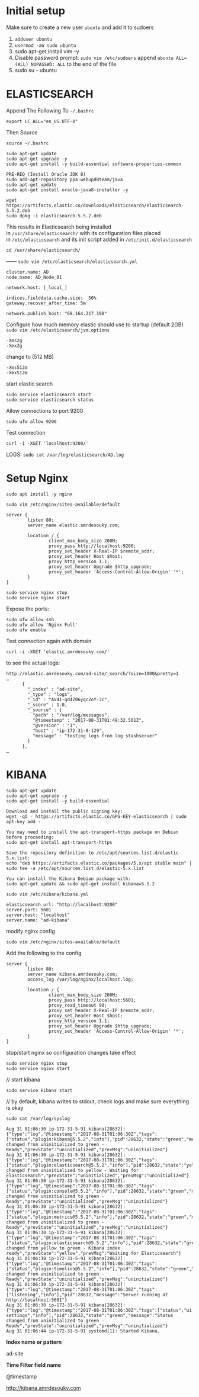 # Initial setup

Make sure to create a new user `ubuntu` and add it to sudoers

1. `adduser ubuntu`
2. `usermod -aG sudo ubuntu`
3. sudo apt-get install vim -y
4. Disable password prompt: `sudo vim /etc/sudoers`
    append `ubuntu ALL=(ALL) NOPASSWD: ALL` to the end of the file
5. sudo su - ubuntu

# ELASTICSEARCH

Append The Following To `~/.bashrc`    

```
export LC_ALL="en_US.UTF-8"
```

Then Source 
```
source ~/.bashrc
```

```
sudo apt-get update
sudo apt-get upgrade -y
sudo apt-get install -y build-essential software-properties-common

PRE-REQ (Install Oracle JDK 8)
sudo add-apt-repository ppa:webupd8team/java
sudo apt-get update
sudo apt-get install oracle-java8-installer -y

wget https://artifacts.elastic.co/downloads/elasticsearch/elasticsearch-5.5.2.deb
sudo dpkg -i elasticsearch-5.5.2.deb
```

This results in Elasticsearch being installed in `/usr/share/elasticsearch/` with its configuration files placed in `/etc/elasticsearch` and its init script added in `/etc/init.d/elasticsearch`

```
cd /usr/share/elasticsearch/
```

——
`sudo vim /etc/elasticsearch/elasticsearch.yml`

```
cluster.name: AD
node.name: AD_Node_01

network.host: [_local_]

indices.fielddata.cache.size:  50%
gateway.recover_after_time: 5m

network.publish_host: "69.164.217.198"
```

Configure how much memory elastic should use to startup (default 2GB)
`sudo vim /etc/elasticsearch/jvm.options`
```
-Xms2g
-Xmx2g
```
change to (512 MB)
```
-Xms512m
-Xmx512m
```
start elastic search
```
sudo service elasticsearch start
sudo service elasticsearch status
```

Allow connections to port 9200
```
sudo ufw allow 9200
```

Test connection
```
curl -i -XGET 'localhost:9200/'
```

LOGS:
`
sudo cat /var/log/elasticsearch/AD.log
`

# Setup Nginx

```
sudo apt install -y nginx
```

`sudo vim /etc/nginx/sites-available/default`
```
server {
        listen 80;
        server_name elastic.amrdesouky.com;

        location / {
                client_max_body_size 200M;
                proxy_pass http://localhost:9200;
                proxy_set_header X-Real-IP $remote_addr;
                proxy_set_header Host $host;
                proxy_http_version 1.1;
                proxy_set_header Upgrade $http_upgrade;
                proxy_set_header 'Access-Control-Allow-Origin' '*';
        }
}
```

```
sudo service nginx stop
sudo service nginx start
```

Expose the ports:

```
sudo ufw allow ssh
sudo ufw allow 'Nginx Full'
sudo ufw enable
```

Test connection again with domain
```
curl -i -XGET 'elastic.amrdesouky.com/'
```


to see the actual logs:
```
http://elastic.amrdesouky.com/ad-site/_search/?size=1000&pretty=1
…
      {
        "_index" : "ad-site",
        "_type" : "logs",
        "_id" : "AV41-qd4Z06yqcZoY-3c",
        "_score" : 1.0,
        "_source" : {
          "path" : "/var/log/messages",
          "@timestamp" : "2017-08-31T01:49:32.561Z",
          "@version" : "1",
          "host" : "ip-172-31-8-129",
          "message" : "testing logs from log stashserver"
        }
      },
…
```

# KIBANA

```
sudo apt-get update
sudo apt-get upgrade -y
sudo apt-get install -y build-essential

Download and install the public signing key:
wget -qO - https://artifacts.elastic.co/GPG-KEY-elasticsearch | sudo apt-key add -

You may need to install the apt-transport-https package on Debian before proceeding:
sudo apt-get install apt-transport-https

Save the repository definition to /etc/apt/sources.list.d/elastic-5.x.list:
echo "deb https://artifacts.elastic.co/packages/5.x/apt stable main" | sudo tee -a /etc/apt/sources.list.d/elastic-5.x.list

You can install the Kibana Debian package with:
sudo apt-get update && sudo apt-get install kibana=5.5.2
```

```
sudo vim /etc/kibana/kibana.yml
```
```
elasticsearch_url: "http://localhost:9200"
server.port: 5601
server.host: "localhost"
server.name: "ad-kibana"
```

modify nginx config

```
sudo vim /etc/nginx/sites-available/default
```

Add the following to the config
```
server {
        listen 80;
        server_name kibana.amrdesouky.com;
        access_log /var/log/nginx/localhost.log;

        location / {
                client_max_body_size 200M;
                proxy_pass http://localhost:5601;
                proxy_read_timeout 90;
                proxy_set_header X-Real-IP $remote_addr;
                proxy_set_header Host $host;
                proxy_http_version 1.1;
                proxy_set_header Upgrade $http_upgrade;
                proxy_set_header 'Access-Control-Allow-Origin' '*';
        }
}
```

stop/start nginx so configuration changes take effect
```
sudo service nginx stop
sudo service nginx start
```

// start kibana

`sudo service kibana start`

// by default, kibana writes to stdout, check logs and make sure everything is okay

`sudo cat /var/log/syslog`

```
Aug 31 01:06:30 ip-172-31-5-91 kibana[28632]: {"type":"log","@timestamp":"2017-08-31T01:06:30Z","tags":["status","plugin:kibana@5.5.2","info"],"pid":28632,"state":"green","message":"Status changed from uninitialized to green - Ready","prevState":"uninitialized","prevMsg":"uninitialized"}
Aug 31 01:06:30 ip-172-31-5-91 kibana[28632]: {"type":"log","@timestamp":"2017-08-31T01:06:30Z","tags":["status","plugin:elasticsearch@5.5.2","info"],"pid":28632,"state":"yellow","message":"Status changed from uninitialized to yellow - Waiting for Elasticsearch","prevState":"uninitialized","prevMsg":"uninitialized"}
Aug 31 01:06:30 ip-172-31-5-91 kibana[28632]: {"type":"log","@timestamp":"2017-08-31T01:06:30Z","tags":["status","plugin:console@5.5.2","info"],"pid":28632,"state":"green","message":"Status changed from uninitialized to green - Ready","prevState":"uninitialized","prevMsg":"uninitialized"}
Aug 31 01:06:30 ip-172-31-5-91 kibana[28632]: {"type":"log","@timestamp":"2017-08-31T01:06:30Z","tags":["status","plugin:metrics@5.5.2","info"],"pid":28632,"state":"green","message":"Status changed from uninitialized to green - Ready","prevState":"uninitialized","prevMsg":"uninitialized"}
Aug 31 01:06:30 ip-172-31-5-91 kibana[28632]: {"type":"log","@timestamp":"2017-08-31T01:06:30Z","tags":["status","plugin:elasticsearch@5.5.2","info"],"pid":28632,"state":"green","message":"Status changed from yellow to green - Kibana index ready","prevState":"yellow","prevMsg":"Waiting for Elasticsearch"}
Aug 31 01:06:30 ip-172-31-5-91 kibana[28632]: {"type":"log","@timestamp":"2017-08-31T01:06:30Z","tags":["status","plugin:timelion@5.5.2","info"],"pid":28632,"state":"green","message":"Status changed from uninitialized to green - Ready","prevState":"uninitialized","prevMsg":"uninitialized"}
Aug 31 01:06:30 ip-172-31-5-91 kibana[28632]: {"type":"log","@timestamp":"2017-08-31T01:06:30Z","tags":["listening","info"],"pid":28632,"message":"Server running at http://localhost:5601"}
Aug 31 01:06:30 ip-172-31-5-91 kibana[28632]: {"type":"log","@timestamp":"2017-08-31T01:06:30Z","tags":["status","ui settings","info"],"pid":28632,"state":"green","message":"Status changed from uninitialized to green - Ready","prevState":"uninitialized","prevMsg":"uninitialized"}
Aug 31 01:06:44 ip-172-31-5-91 systemd[1]: Started Kibana.
```

**Index name or pattern**

ad-site

**Time Filter field name**

@timestamp

http://kibana.amrdesouky.com
